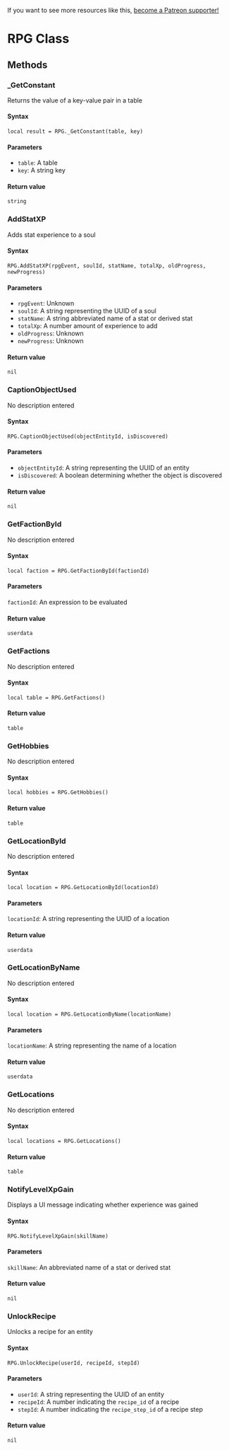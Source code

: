 <!-- TITLE: RPG Function Reference -->

If you want to see more resources like this, [become a Patreon supporter!](https://www.patreon.com/fireundubh) 
# RPG Class
## Methods

### _GetConstant

Returns the value of a key-value pair in a table

#### **Syntax**

`local result = RPG._GetConstant(table, key)`

#### **Parameters**

* `table`: A table
* `key`: A string key

#### **Return value**

`string`


### AddStatXP

Adds stat experience to a soul

#### **Syntax**

`RPG.AddStatXP(rpgEvent, soulId, statName, totalXp, oldProgress, newProgress)`

#### **Parameters**

* `rpgEvent`: Unknown
* `soulId`: A string representing the UUID of a soul
* `statName`: A string abbreviated name of a stat or derived stat
* `totalXp`: A number amount of experience to add
* `oldProgress`: Unknown
* `newProgress`: Unknown

#### **Return value**

`nil`


### CaptionObjectUsed

No description entered

#### **Syntax**

`RPG.CaptionObjectUsed(objectEntityId, isDiscovered)`

#### **Parameters**

* `objectEntityId`: A string representing the UUID of an entity
* `isDiscovered`: A boolean determining whether the object is discovered

#### **Return value**

`nil`


### GetFactionById

No description entered

#### **Syntax**

`local faction = RPG.GetFactionById(factionId)`

#### **Parameters**

`factionId`: An expression to be evaluated

#### **Return value**

`userdata`


### GetFactions

No description entered

#### **Syntax**

`local table = RPG.GetFactions()`

#### **Return value**

`table`


### GetHobbies

No description entered

#### **Syntax**

`local hobbies = RPG.GetHobbies()`

#### **Return value**

`table`


### GetLocationById

No description entered

#### **Syntax**

`local location = RPG.GetLocationById(locationId)`

#### **Parameters**

`locationId`: A string representing the UUID of a location

#### **Return value**

`userdata`


### GetLocationByName

No description entered

#### **Syntax**

`local location = RPG.GetLocationByName(locationName)`

#### **Parameters**

`locationName`: A string representing the name of a location

#### **Return value**

`userdata`


### GetLocations

No description entered

#### **Syntax**

`local locations = RPG.GetLocations()`

#### **Return value**

`table`


### NotifyLevelXpGain

Displays a UI message indicating whether experience was gained

#### **Syntax**

`RPG.NotifyLevelXpGain(skillName)`

#### **Parameters**

`skillName`: An abbreviated name of a stat or derived stat

#### **Return value**

`nil`


### UnlockRecipe

Unlocks a recipe for an entity

#### **Syntax**

`RPG.UnlockRecipe(userId, recipeId, stepId)`

#### **Parameters**

* `userId`: A string representing the UUID of an entity
* `recipeId`: A number indicating the `recipe_id` of a recipe
* `stepId`: A number indicating the `recipe_step_id` of a recipe step

#### **Return value**

`nil`